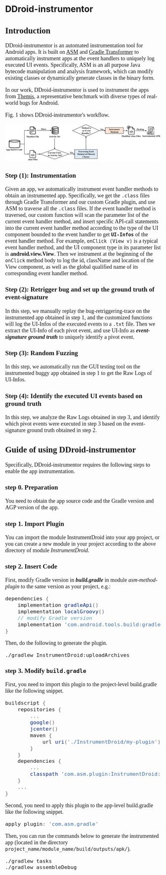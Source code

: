# DDroid-instrumentor

<font face='Times New Roman' size=4>

## Introduction

DDroid-instrumentor is an automated instrumentation tool for Android apps. It is built on [ASM](https://asm.ow2.io/) and [Gradle Transformer](https://developer.android.com/reference/tools/gradle-api/7.0/com/android/build/api/transform/Transform) to automatically instrument apps at the event handlers to uniquely log executed UI events. Specifically, ASM is an all purpose Java bytecode manipulation and analysis framework, which can modify existing classes or dynamically generate classes in the binary form.

In our work, DDroid-instrumentor is used to instrument the apps from [Themis](https://github.com/the-themis-benchmarks), a representative benchmark with diverse types of real-world bugs for Android.

Fig. 1 shows DDroid-instrumentor's workflow.

![Fig 1](https://github.com/InstrumentDroid/InstrumentDroid/blob/main/figure/Workflow%20of%20our%20instrumentation.png)

### Step (1): Instrumentation

Given an app, we automatically instrument event handler  methods to obtain an instrumented app. Specifically, we get the ``.class`` files through Gradle Transformer and our custom Gradle plugin, and use ASM to traverse all the ``.class`` files. If the event handler method is traversed, our custom function will scan the parameter list of the current event handler method, and insert specific API-call statements into the current event handler method according to the type of the UI component bounded to the event handler to get __``UI-Infos``__ of the event handler method. For example, ``onClick (View v)`` is a typical event handler method, and the UI component type in its parameter list is __android.view.View__. Then we instrument at the beginning of the ``onClick`` method body to log the id, className and location of the View component, as well as the global qualified name of its corresponding event handler method.

### Step (2): Retrigger bug and set up the ground truth of event-signature

In this step, we manually replay the bug-retriggering-trace on the instrumented app obtained in step 1, and the customized functions will log the UI-Infos of the executed events to a ``.txt`` file. Then we extract the UI-Info of each pivot event, and use UI-Info as __*event-signature ground truth*__ to uniquely identify a pivot event.

### Step (3): Random Fuzzing

In this step, we automatically run the GUI testing tool on
the instrumented buggy app obtained in step 1 to get the Raw
 Logs of UI-Infos.

### Step (4): Identify the executed UI events based on ground truth

In this step, we analyze the Raw Logs obtained in step 3, and identify which pivot events were executed in step 3 based on the event-signature ground truth obtained in step 2.

## Guide of using DDroid-instrumentor

Specifically, DDroid-instrumentor requires the following steps to enable the app instrumentation.

### step 0. Preparation

You need to obtain the app source code and the Gradle version and AGP version of the app.

### step 1. Import Plugin

You can import the module InstrumentDroid into your app project, or you can create a new module in your project according to the above directory of module *InstrumentDroid*.

### step 2. Insert Code

First, modify Gradle version in **_build.gradle_** in module _asm-method-plugin_ to the same version as your project, e.g.:

```gradle
dependencies {
	implementation gradleApi()
	implementation localGroovy()
	// modify Gradle version
	implementation 'com.android.tools.build:gradle:3.5.0'
}
```

Then, do the following to generate the plugin.

```
./gradlew InstrumentDroid:uploadArchives
```

### step 3. Modify ``build.gradle``

First, you need to import this plugin to the project-level build.gradle like the following snippet.

```gradle
buildscript {
	repositories {
		...
		google()
		jcenter()
		maven {
			url uri('./InstrumentDroid/my-plugin')
		}
	}
	dependencies {
		...
		classpath 'com.asm.plugin:InstrumentDroid:0.0.1'
    }
	...
}
```

Second, you need to apply this plugin to the app-level build.gradle like the following snippet.

```gradle
apply plugin: 'com.asm.gradle'
```

Then, you can run the commands below to generate the instrumented app (located in the directory ``project_name/module_name/build/outputs/apk/``).

```
./gradlew tasks
./gradlew assembleDebug
```

</font>
